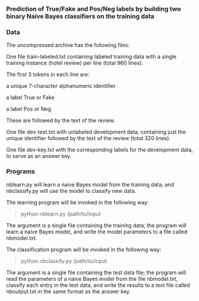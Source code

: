 ### Prediction of True/Fake and Pos/Neg labels by building two binary Naive Bayes classifiers on the training data

### Data

The uncompressed archive has the following files:

One file train-labeled.txt containing labeled training data with a single training instance (hotel review) per line (total 960 lines). 

The first 3 tokens in each line are:

a unique 7-character alphanumeric identifier

a label True or Fake

a label Pos or Neg


These are followed by the text of the review.

One file dev-text.txt with unlabeled development data, containing just the unique identifier followed by the text of the review (total 320 lines).

One file dev-key.txt with the corresponding labels for the development data, to serve as an answer key.


### Programs

nblearn.py will learn a naive Bayes model from the training data, and nbclassify.py will use the model to classify new data. 

The learning program will be invoked in the following way:

> python nblearn.py /path/to/input

The argument is a single file containing the training data; the program will learn a naive Bayes model, and write the model parameters to a file called nbmodel.txt. 

The classification program will be invoked in the following way:

> python nbclassify.py /path/to/input

The argument is a single file containing the test data file; the program will read the parameters of a naive Bayes model from the file nbmodel.txt, classify each entry in the test data, and write the results to a text file called nboutput.txt in the same format as the answer key.
